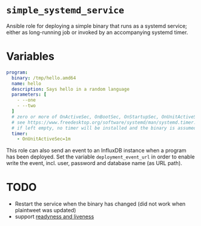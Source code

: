 # `simple_systemd_service`

Ansible role for deploying a simple binary that runs as a systemd service; either as long-running job or invoked by an accompanying systemd timer.

# Variables

```yaml
program:
  binary: /tmp/hello.amd64
  name: hello
  description: Says hello in a random language
  parameters: [
    - --one
    - --two
  ]
  # zero or more of OnActiveSec, OnBootSec, OnStartupSec, OnUnitActiveSec, OnUnitInactiveSec
  # see https://www.freedesktop.org/software/systemd/man/systemd.timer.html#OnActiveSec=
  # if left empty, no timer will be installed and the binary is assumed to run as a daemon.
  timer:
    - OnUnitActiveSec=1m
```

This role can also send an event to an InfluxDB instance when a program has been deployed. Set the variable `deployment_event_url` in order to enable write the event, incl. user, password and database name (as URL path).

# TODO

* Restart the service when the binary has changed (did not work when plaintweet was updated)
* support [readyness and liveness](https://vincent.bernat.ch/en/blog/2017-systemd-golang)
